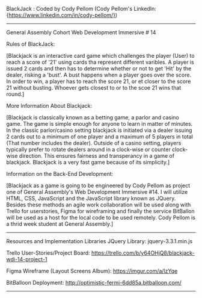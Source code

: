 BlackJack : Coded by Cody Pellom (Cody Pellom's LinkedIn: {https://www.linkedin.com/in/cody-pellom/})
************************************************************************************************************
 

General Assembly Cohort Web Development Immersive # 14 

Rules of BlackJack:

[Blackjack is an interactive card game which challenges the player (User) to reach a score of '21' using cards tha represent different varibles. A player is issued 2 cards and then has to determine whether or not to get 'Hit' by the dealer, risking a 'bust'. A bust happens when a player goes over the score. In order to win, a player has to reach the score 21, or et closer to the score 21 without busting. Whoever gets closest to or to the scoe 21 wins that round.]

More Information About Blackjack:

[Blackjack is classically known as a betting game, a parlor and casino game. The game is simple enough for anyone to learn in matter of minutes. In the classic parlor/casino setting blackjack is initiated via a dealer issuing 2 cards out to a minimum of one player and a maximum of 5 players in total (That number includes the dealer). Outside of a casino setting, players typically prefer to rotate dealers around in a clock-wise or counter clock-wise direction. This ensures fairness and transperancy in a game of blackjack. Blackjack is a very fast game because of its simplicity.]

Information on the Back-End Development:

[Blackjack as a game is going to be engineered by Cody Pellom as project one of General Assembly's Web Development Immersive #14. I will utilize HTML, CSS, JavaScript and the JavaScript library known as JQuery. Besides these methods an agile work collaboration will be used along with Trello for userstories, Figma for wireframing and finally the service BitBallon will be used as a host for the local code to be used remotely. Cody Pellom is a thrid week student at General Assembly.] 


************************************************************************************************************


Resources and Implementation Libraries
JQuery Library: jquery-3.3.1.min.js 

Trello User-Stories/Project Board: https://trello.com/b/y64OHjQ8/blackjack-wdi-14-project-1

Figma Wireframe (Layout Screens Album): https://imgur.com/a/lzYqe

BitBalloon Deployment: http://optimistic-fermi-6dd85a.bitballoon.com/


************************************************************************************************************

